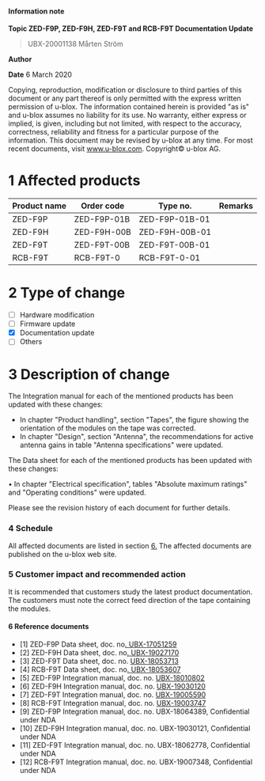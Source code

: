 

#### **Information note**

**Topic ZED-F9P, ZED-F9H, ZED-F9T and RCB-F9T Documentation Update**

> UBX-20001138 Mårten Ström

**Author**

**Date** 6 March 2020

Copying, reproduction, modification or disclosure to third parties of this document or any part thereof is only permitted with the express written permission of u-blox. The information contained herein is provided "as is" and u-blox assumes no liability for its use. No warranty, either express or implied, is given, including but not limited, with respect to the accuracy, correctness, reliability and fitness for a particular purpose of the information. This document may be revised by u-blox at any time. For most recent documents, visit www.u-blox.com. Copyright© u-blox AG.

# **1 Affected products**

| Product name | Order code  | Type no.       | Remarks |
|--------------|-------------|----------------|---------|
| ZED-F9P      | ZED-F9P-01B | ZED-F9P-01B-01 |         |
| ZED-F9H      | ZED-F9H-00B | ZED-F9H-00B-01 |         |
| ZED-F9T      | ZED-F9T-00B | ZED-F9T-00B-01 |         |
| RCB-F9T      | RCB-F9T-0   | RCB-F9T-0-01   |         |

# **2 Type of change**

- ☐ Hardware modification
- ☐ Firmware update
- ☒ Documentation update
- ☐ Others

# **3 Description of change**

The Integration manual for each of the mentioned products has been updated with these changes:

- In chapter "Product handling", section "Tapes", the figure showing the orientation of the modules on the tape was corrected.
- In chapter "Design", section "Antenna", the recommendations for active antenna gains in table "Antenna specifications" were updated.

The Data sheet for each of the mentioned products has been updated with these changes:

• In chapter "Electrical specification", tables "Absolute maximum ratings" and "Operating conditions" were updated.

Please see the revision history of each document for further details.

### **4 Schedule**

All affected documents are listed in section [6.](#page-1-0) The affected documents are published on the u-blox web site.

### **5 Customer impact and recommended action**

It is recommended that customers study the latest product documentation. The customers must note the correct feed direction of the tape containing the modules.



#### <span id="page-1-0"></span>**6 Reference documents**

- [1] ZED-F9P Data sheet, doc. no[. UBX-17051259](https://www.u-blox.com/docs/UBX-17051259)
- [2] ZED-F9H Data sheet, doc. no[. UBX-19027170](https://www.u-blox.com/docs/UBX-19027170)
- [3] ZED-F9T Data sheet, doc. no. [UBX-18053713](https://www.u-blox.com/docs/UBX-18053713)
- [4] RCB-F9T Data sheet, doc. no[. UBX-18053607](https://www.u-blox.com/docs/UBX-18053607)
- [5] ZED-F9P Integration manual, doc. no. [UBX-18010802](https://www.u-blox.com/docs/UBX-18010802)
- [6] ZED-F9H Integration manual, doc. no. [UBX-19030120](https://www.u-blox.com/docs/UBX-19030120)
- [7] ZED-F9T Integration manual, doc. no. [UBX-19005590](https://www.u-blox.com/docs/UBX-19005590)
- [8] RCB-F9T Integration manual, doc. no. [UBX-19003747](https://www.u-blox.com/docs/UBX-19003747)
- [9] ZED-F9P Integration manual, doc. no. UBX-18064389, Confidential under NDA
- [10] ZED-F9H Integration manual, doc. no. UBX-19030121, Confidential under NDA
- [11] ZED-F9T Integration manual, doc. no. UBX-18062778, Confidential under NDA
- [12] RCB-F9T Integration manual, doc. no. UBX-19007348, Confidential under NDA